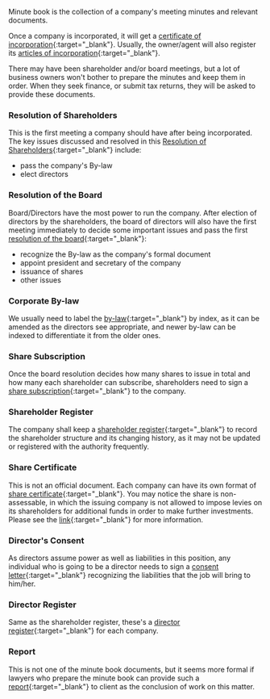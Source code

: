 
Minute book is the collection of a company's meeting minutes and relevant documents. 

Once a company is incorporated, it will get a [certificate of incorporation](https://drive.google.com/file/d/16p_r7ecBUwgEZxs96dmbiLqqkwFvOhPO/view?usp=sharing){:target="_blank"}. Usually, the owner/agent will also register its [articles of incorporation](https://drive.google.com/file/d/16n1MvEssXK-YO7nUZRTYtwSA1G1Ng1PX/view?usp=sharing){:target="_blank"}. 

There may have been shareholder and/or board meetings, but a lot of business owners won't bother to prepare the minutes and keep them in order. When they seek finance, or submit tax returns, they will be asked to provide these documents. 

### Resolution of Shareholders

This is the first meeting a company should have after being incorporated. The key issues discussed and resolved in this [Resolution of Shareholders](https://docs.google.com/document/d/17Dld4_QRFC8xQ2g0eLMiIC53HlUtCtR-/edit?usp=sharing&ouid=104966965464336911050&rtpof=true&sd=true){:target="_blank"} include:

- pass the company's By-law
- elect directors

### Resolution of the Board

Board/Directors have the most power to run the company. After election of directors by the shareholders, the board of directors will also have the first meeting immediately to decide some important issues and pass the first [resolution of the board](https://docs.google.com/document/d/16vvXs0ldBV1a6MRFryMG-rX9HQFp_Yd4/edit?usp=sharing&ouid=104966965464336911050&rtpof=true&sd=true){:target="_blank"}:

- recognize the By-law as the company's formal document
- appoint president and secretary of the company
- issuance of shares
- other issues

### Corporate By-law

We usually need to label the [by-law](https://docs.google.com/document/d/178Zsw8u6tNCPyvLS8baX6s6zL8ddE1YK/edit?usp=sharing&ouid=104966965464336911050&rtpof=true&sd=true){:target="_blank"} by index, as it can be amended as the directors see appropriate, and newer by-law can be indexed to differentiate it from the older ones.

### Share Subscription

Once the board resolution decides how many shares to issue in total and how many each shareholder can subscribe, shareholders need to sign a [share subscription](https://docs.google.com/document/d/17GtzBZdlt8NATvYE5R5SwxRzKeLGSD2k/edit?usp=sharing&ouid=104966965464336911050&rtpof=true&sd=true){:target="_blank"} to the company. 

### Shareholder Register

The company shall keep a [shareholder register](https://docs.google.com/document/d/17Ct3rNxHDRxKM9yBJO64c2owrZ-JfC9-/edit?usp=sharing&ouid=104966965464336911050&rtpof=true&sd=true){:target="_blank"} to record the shareholder structure and its changing history, as it may not be updated or registered with the authority frequently.

### Share Certificate

This is not an official document. Each company can have its own format of [share certificate](https://docs.google.com/document/d/174wUm8bNLvs1sBJsjQr0Vnjse-Hx_H1V/edit?usp=sharing&ouid=104966965464336911050&rtpof=true&sd=true){:target="_blank"}. You may notice the share is non-assessable, in which the issuing company is not allowed to impose levies on its shareholders for additional funds in order to make further investments. Please see the [link](https://www.investopedia.com/terms/n/nonassessablestock.asp#:~:text=Non%2Dassessable%20refers%20to%20a,shares%20are%20currently%20non%2Dassessable){:target="_blank"} for more information.

### Director's Consent

As directors assume power as well as liabilities in this position, any individual who is going to be a director needs to sign a [consent letter](https://docs.google.com/document/d/16wNUWgmW515dMCKb74bxTYRUct9_qH3_/edit?usp=sharing&ouid=104966965464336911050&rtpof=true&sd=true){:target="_blank"} recognizing the liabilities that the job will bring to him/her. 

### Director Register

Same as the shareholder register, these's a [director register](https://docs.google.com/document/d/179eVt_p1LRDoLiH8NSR9lSxWuSopxJOP/edit?usp=sharing&ouid=104966965464336911050&rtpof=true&sd=true){:target="_blank"} for each company. 

### Report

This is not one of the minute book documents, but it seems more formal if lawyers who prepare the minute book can provide such a [report](https://docs.google.com/document/d/179DUvMYpgl0ogP_oCWyXDyfeL-5RbyVz/edit?usp=sharing&ouid=104966965464336911050&rtpof=true&sd=true){:target="_blank"} to client as the conclusion of work on this matter. 